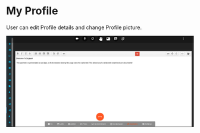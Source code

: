 # My Profile

User can edit Profile details and change Profile picture.

![](../.gitbook/assets/image%20%28182%29.png)

